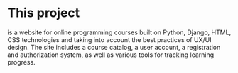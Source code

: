 
<h1>This project</h1>

is a website for online programming courses built on Python,
Django, HTML, CSS technologies and taking into account the best practices of UX/UI design.
The site includes a course catalog, a user account, a registration and authorization system, as well as various tools for tracking learning progress.
